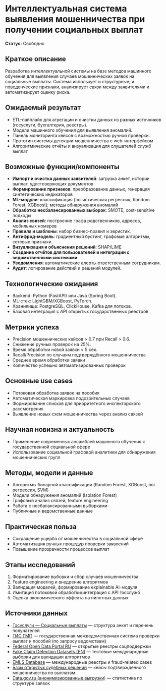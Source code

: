 # Интеллектуальная система выявления мошенничества при получении социальных выплат

**Статус:** Свободно

## Краткое описание
Разработка интеллектуальной системы на базе методов машинного обучения для выявления случаев мошеннических заявок на социальные выплаты. Система использует и структурные, и поведенческие признаки, анализирует связи между заявителями и автоматизирует оценку риска.

## Ожидаемый результат

- ETL-пайплайн для агрегации и очистки данных из разных источников (госуслуги, бухгалтерия, реестры).
- Модели машинного обучения для выявления аномалий.
- Панель мониторинга кейсов с возможностью ручной проверки.
- Прототип системы детекции мошенничества с web-интерфейсом
- Алгоритмические отчёты и визуализация для слушателей служб выплат

## Возможные функции/компоненты

- **Импорт и очистка данных заявителей**: загрузка анкет, истории выплат, удостоверяющих документов
- **Формирование признаков**: преобразование данных, генерация синтетических индикаторов
- **ML-модули**: классификация (логистическая регрессия, Random Forest, XGBoost); методы обнаружения аномалий
- **Обработка несбалансированных выборок**: SMOTE, cost-sensitive подходы
- **Анализ связей**: построение графа родственников, адресов, мобильных номеров
- **Правила и шаблоны**: набор бизнес-правил и эвристик.
- **Антифрод-модель**: градиентный бустинг, графовые алгоритмы, сетевые признаки.
- **Визуализация и объяснения решений**: SHAP/LIME
- **Создание отчётов для пользователей и интеграции с ведомственными системами**
- **Уведомления**: автоматические алерты ответственным сотрудникам.
- **Аудит**: логирование действий и решений модулей.

## Технологические ожидания

- Backend: Python (FastAPI) или Java (Spring Boot).
- ML-стек: LightGBM/XGBoost, PyTorch.
- Хранилище: PostgreSQL, ClickHouse, Kafka для потоков.
- Базовая интеграция с API открытых государственных реестров

## Метрики успеха

- Precision мошеннических кейсов > 0.7 при Recall > 0.6.
- Снижение ручных проверок на 25%.
- Время обработки новой заявки < 5 сек.
- Recall/Precision по случаям подтверждённого мошенничества
- Среднее время обработки заявки
- Количество успешно автоматизированных проверок

## Основные use cases

- Потоковая обработка заявок на пособия
- Автоматическая маркировка подозрительных случаев
- Формирование списков для приоритетного инспекторского рассмотрения
- Выявление новых схем мошенничества через анализ связей

## Научная новизна и актуальность

- Применение современных ансамблей машинного обучения к государственной социальной сфере
- Использование социальной графовой аналитики для обнаружения мошеннических групп

## Методы, модели и данные

- Алгоритмы бинарной классификации (Random Forest, XGBoost, лог. регрессия, SVM)
- Модели обнаружения аномалий (Isolation Forest)
- Графовый анализ связей, feature engineering
- Работа с несбалансированными выборками
- Публичные и ведомственные данные

## Практическая польза

- Сокращение ущерба от мошенничества в социальной сфере
- Автоматизация ручных процедур проверки заявлений
- Повышение прозрачности процессов выплат

## Этапы исследований

1. Форматирование выборки и сбор случаев мошенничества
2. Feature engineering и внедрение алгоритмов
3. Валидация моделей, формирование explainable AI-модуля
4. Имитация потоковой обработки/интеграция c API госслужб
5. Оценка экономического эффекта на пилотных данных

## Источники данных

- [Госуслуги — Социальные выплаты](https://www.gosuslugi.ru/category/social-help) — структура анкет и перечень получателей
- [ГИС ГМП](https://gmp.ru/) — государственная межведомственная система проверки выплат и пособий (по запросу ведомствам)
- [Federal Open Data Portal RU](https://data.gov.ru/opendata/7707429152-sochelp) — открытые реестры соцподдержки
- [Fake Claim Detection Datasets (EN)](https://www.kaggle.com/datasets/danielnelson/fraud-detection) — тестовые международные выборки для валидации алгоритмов
- [EMLS Database](https://emls.eu/en/datasets/) — международные реестры и fraud-related cases
- [Базы открытых судебных решений](https://sudrf.ru/index.php?id=300) — кейсы подтверждённого мошенничества по выплатам
- [Data.gov.ru (анонимизированные выгрузки)](https://data.gov.ru/opendata/taxonomy/121) — статистика по структуре заявок

